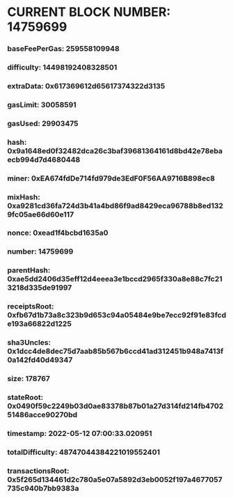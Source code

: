 # CURRENT BLOCK NUMBER: 14759699

### baseFeePerGas: 259558109948
### difficulty: 14498192408328501
### extraData: 0x617369612d65617374322d3135
### gasLimit: 30058591
### gasUsed: 29903475
### hash: 0x9a1648ed0f32482dca26c3baf39681364161d8bd42e78ebaecb994d7d4680448
### miner: 0xEA674fdDe714fd979de3EdF0F56AA9716B898ec8
### mixHash: 0xa9281cd36fa724d3b41a4bd86f9ad8429eca96788b8ed1329fc05ae66d60e117
### nonce: 0xead1f4bcbd1635a0
### number: 14759699
### parentHash: 0xae5dd2406d35eff12d4eeea3e1bccd2965f330a8e88c7fc213218d335de91997
### receiptsRoot: 0xfb67d1b73a8c323b9d653c94a05484e9be7ecc92f91e83fcde193a66822d1225
### sha3Uncles: 0x1dcc4de8dec75d7aab85b567b6ccd41ad312451b948a7413f0a142fd40d49347
### size: 178767
### stateRoot: 0x0490f59c2249b03d0ae83378b87b01a27d314fd214fb470251486acce90270bd
### timestamp: 2022-05-12 07:00:33.020951
### totalDifficulty: 48747044384221019552401
### transactionsRoot: 0x5f265d134461d2c780a5e07a5892d3eb0052f197a4677057735c940b7bb9383a
